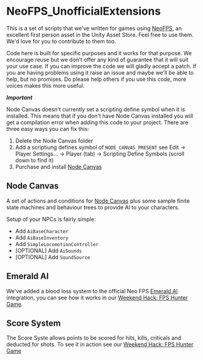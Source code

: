 # NeoFPS_UnofficialExtensions
This is a set of scripts that we've written for games using [NeoFPS](https://bit.ly/NeoFPS), an excellent first person asset in the Unity Asset Store. Feel free to use them. We'd love for you to contribute to them too. 

Code here is built for specific purposes and it works for that purpose. We encourage reuse but we don't offer any kind of guarantee that it will suit your use case. 
If you can improve the code we will gladly accept a patch. If you are having problems using it raise an issue and maybe we'll be able to help, but no promises. Do please 
help others if you use this code, more voices makes this more useful.

***Important***

Node Canvas doesn't currently set a scripting define symbol when it is installed. This means that if you don't have Node Canvas installed you will get a compilation error
when adding this code to your project. There are three easy ways you can fix this:

1) Delete the Node Canvas folder
2) Add a scriptiung defines symbol of `NODE_CANVAS_PRESENT` see Edit -> Player Settings... -> Player (tab) -> Scripting Define Symbols  (scroll down to find it)
3) Purchase and install [Node Canvas](https://bit.ly/NodeCanvas)

## Node Canvas

A set of actions and conditions for [Node Canvas](https://bit.ly/NodeCanvas) plus some sample finite state machines and behaviour trees to provide AI to your characters.

Setup of your NPCs is fairly simple:

  * Add `AiBaseCharacter`
  * Add `AiBaseInventory`
  * Add `SimpleLocomotionController`
  * [OPTIONAL] Add `AiSounds`
  * [OPTIONAL] Add `SoundSource`
  
## Emerald AI

We've added a blood loss system to the official Neo FPS [Emerald AI](http://bit.ly/EmeraldAI) integration, you can see how it works in our [Weekend Hack: FPS Hunter Game](https://www.youtube.com/watch?v=I27gpQKw_jM&t=81).

## Score System

The Score Syste allows points to be scored for hits, kills, criticals and deducted for shots. To see it in action see our [Weekend Hack: FPS Hunter Game](https://www.youtube.com/watch?v=I27gpQKw_jM&t=241)
